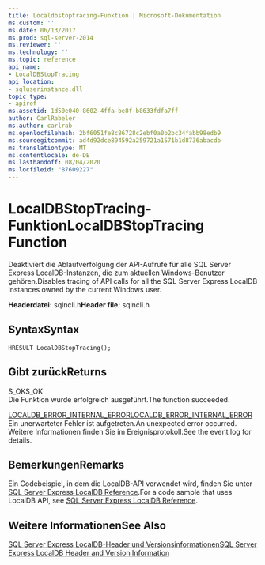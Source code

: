 ```yaml
---
title: Localdbstoptracing-Funktion | Microsoft-Dokumentation
ms.custom: ''
ms.date: 06/13/2017
ms.prod: sql-server-2014
ms.reviewer: ''
ms.technology: ''
ms.topic: reference
api_name:
- LocalDBStopTracing
api_location:
- sqluserinstance.dll
topic_type:
- apiref
ms.assetid: 1d50e040-8602-4ffa-be8f-b8633fdfa7ff
author: CarlRabeler
ms.author: carlrab
ms.openlocfilehash: 2bf6051fe8c86728c2ebf0a0b2bc34fabb98edb9
ms.sourcegitcommit: ad4d92dce894592a259721a1571b1d8736abacdb
ms.translationtype: MT
ms.contentlocale: de-DE
ms.lasthandoff: 08/04/2020
ms.locfileid: "87609227"
---
```

# <a name="localdbstoptracing-function"></a><span data-ttu-id="23fc4-102">LocalDBStopTracing-Funktion</span><span class="sxs-lookup"><span data-stu-id="23fc4-102">LocalDBStopTracing Function</span></span>
  <span data-ttu-id="23fc4-103">Deaktiviert die Ablaufverfolgung der API-Aufrufe für alle SQL Server Express LocalDB-Instanzen, die zum aktuellen Windows-Benutzer gehören.</span><span class="sxs-lookup"><span data-stu-id="23fc4-103">Disables tracing of API calls for all the SQL Server Express LocalDB instances owned by the current Windows user.</span></span>  
  
 <span data-ttu-id="23fc4-104">**Headerdatei:** sqlncli.h</span><span class="sxs-lookup"><span data-stu-id="23fc4-104">**Header file:** sqlncli.h</span></span>  
  
## <a name="syntax"></a><span data-ttu-id="23fc4-105">Syntax</span><span class="sxs-lookup"><span data-stu-id="23fc4-105">Syntax</span></span>  
  
```  
HRESULT LocalDBStopTracing();  
```  
  
## <a name="returns"></a><span data-ttu-id="23fc4-106">Gibt zurück</span><span class="sxs-lookup"><span data-stu-id="23fc4-106">Returns</span></span>  
 <span data-ttu-id="23fc4-107">S_OK</span><span class="sxs-lookup"><span data-stu-id="23fc4-107">S_OK</span></span>  
 <span data-ttu-id="23fc4-108">Die Funktion wurde erfolgreich ausgeführt.</span><span class="sxs-lookup"><span data-stu-id="23fc4-108">The function succeeded.</span></span>  
  
 [<span data-ttu-id="23fc4-109">LOCALDB_ERROR_INTERNAL_ERROR</span><span class="sxs-lookup"><span data-stu-id="23fc4-109">LOCALDB_ERROR_INTERNAL_ERROR</span></span>](../express-localdb-error-messages/localdb-error-internal-error.md)  
 <span data-ttu-id="23fc4-110">Ein unerwarteter Fehler ist aufgetreten.</span><span class="sxs-lookup"><span data-stu-id="23fc4-110">An unexpected error occurred.</span></span> <span data-ttu-id="23fc4-111">Weitere Informationen finden Sie im Ereignisprotokoll.</span><span class="sxs-lookup"><span data-stu-id="23fc4-111">See the event log for details.</span></span>  
  
## <a name="remarks"></a><span data-ttu-id="23fc4-112">Bemerkungen</span><span class="sxs-lookup"><span data-stu-id="23fc4-112">Remarks</span></span>  
 <span data-ttu-id="23fc4-113">Ein Codebeispiel, in dem die LocalDB-API verwendet wird, finden Sie unter [SQL Server Express LocalDB Reference](../sql-server-express-localdb-reference.md).</span><span class="sxs-lookup"><span data-stu-id="23fc4-113">For a code sample that uses LocalDB API, see [SQL Server Express LocalDB Reference](../sql-server-express-localdb-reference.md).</span></span>  
  
## <a name="see-also"></a><span data-ttu-id="23fc4-114">Weitere Informationen</span><span class="sxs-lookup"><span data-stu-id="23fc4-114">See Also</span></span>  
 [<span data-ttu-id="23fc4-115">SQL Server Express LocalDB-Header und Versionsinformationen</span><span class="sxs-lookup"><span data-stu-id="23fc4-115">SQL Server Express LocalDB Header and Version Information</span></span>](sql-server-express-localdb-header-and-version-information.md)  
  
  
